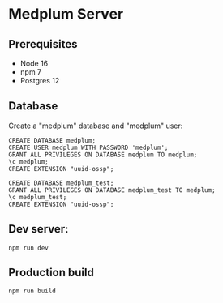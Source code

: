 # Medplum Server

## Prerequisites

* Node 16
* npm 7
* Postgres 12

## Database

Create a "medplum" database and "medplum" user:

```PLpgSQL
CREATE DATABASE medplum;
CREATE USER medplum WITH PASSWORD 'medplum';
GRANT ALL PRIVILEGES ON DATABASE medplum TO medplum;
\c medplum;
CREATE EXTENSION "uuid-ossp";

CREATE DATABASE medplum_test;
GRANT ALL PRIVILEGES ON DATABASE medplum_test TO medplum;
\c medplum_test;
CREATE EXTENSION "uuid-ossp";
```

## Dev server:

```
npm run dev
```

## Production build

```
npm run build
```
